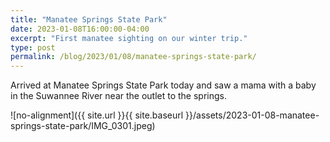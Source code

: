 ```yaml
---
title: "Manatee Springs State Park"
date: 2023-01-08T16:00:00-04:00
excerpt: "First manatee sighting on our winter trip."
type: post
permalink: /blog/2023/01/08/manatee-springs-state-park/
---
```

Arrived at Manatee Springs State Park today and saw a mama with a baby in the Suwannee River near the outlet to the springs.

![no-alignment]({{ site.url }}{{ site.baseurl }}/assets/2023-01-08-manatee-springs-state-park/IMG_0301.jpeg)